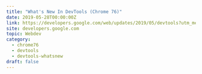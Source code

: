 ```yaml
---
title: "What's New In DevTools (Chrome 76)"
date: 2019-05-28T00:00:00Z
link: https://developers.google.com/web/updates/2019/05/devtools?utm_medium=RSS&utm_source=hune
site: developers.google.com
topic: Webdev
category:
  - chrome76
  - devtools
  - devtools-whatsnew
draft: false
---
```

